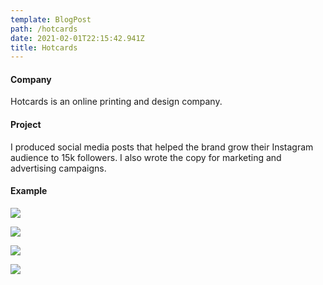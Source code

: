 ```yaml
---
template: BlogPost
path: /hotcards
date: 2021-02-01T22:15:42.941Z
title: Hotcards
---
```

#### Company

Hotcards is an online printing and design company. 

#### Project

I produced social media posts that helped the brand grow their Instagram audience to 15k followers. I also wrote the copy for marketing and advertising campaigns.

#### Example

![](/assets/Hotcards_Snow.png)

![](/assets/Mitts.png)

![](/assets/Hotcards_ShirtsVsSkins_Billboard.png)



![](/assets/Hotcards_Crap_Billboard.png)
